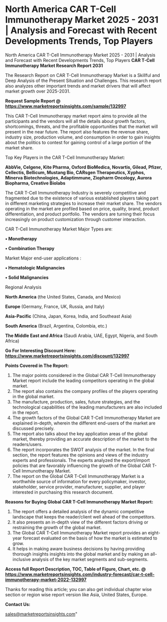 # North America CAR T-Cell Immunotherapy Market 2025 - 2031 | Analysis and Forecast with Recent Developments Trends, Top Players
North America CAR T-Cell Immunotherapy Market 2025 - 2031 | Analysis and Forecast with Recent Developments Trends, Top Players
<strong>CAR T-Cell Immunotherapy Market Research Report 2031</strong>

The Research Report on CAR T-Cell Immunotherapy Market is a Skillful and Deep Analysis of the Present Situation and Challenges. This research report also analyzes other important trends and market drivers that will affect market growth over 2025-2031.

<strong>Request Sample Report @ <a href=https://www.marketreportsinsights.com/sample/132997>https://www.marketreportsinsights.com/sample/132997</a></strong>

This CAR T-Cell Immunotherapy market report aims to provide all the participants and the vendors will all the details about growth factors, shortcomings, threats, and the profitable opportunities that the market will present in the near future. The report also features the revenue share, industry size, production volume, and consumption in order to gain insights about the politics to contest for gaining control of a large portion of the market share.

Top Key Players in the CAR T-Cell Immunotherapy Market:

<strong>AbbVie, Celgene, Kite Pharma, Oxford BioMedica, Novartis, Gilead, Pfizer, Cellectis, Bellicum, Mustang Bio, CARsgen Therapeutics, Xyphos, Minerva Biotechnologies, Adaptimmune, Ziopharm Oncology, Aurora Biopharma, Creative Biolabs</strong>

The CAR T-Cell Immunotherapy Industry is severely competitive and fragmented due to the existence of various established players taking part in different marketing strategies to increase their market share. The vendors operating in the market are profiled based on price, quality, brand, product differentiation, and product portfolio. The vendors are turning their focus increasingly on product customization through customer interaction.

CAR T-Cell Immunotherapy Market Major Types are:

<strong>• Monotherapy

• Combination Therapy</strong>

Market Major end-user applications :

<strong>• Hematologic Malignancies

• Solid Malignancies</strong>

Regional Analysis

</u><strong><b>North America</b></strong> (the United States, Canada, and Mexico)

<strong><b>Europe </b></strong>(Germany, France, UK, Russia, and Italy)

<strong><b>Asia-Pacific</b></strong> (China, Japan, Korea, India, and Southeast Asia)

<strong><b>South America</b></strong> (Brazil, Argentina, Colombia, etc.)

<strong><b>The Middle East and Africa</b></strong> (Saudi Arabia, UAE, Egypt, Nigeria, and South Africa)

<strong>Go For Interesting Discount Here: <a href=https://www.marketreportsinsights.com/discount/132997>https://www.marketreportsinsights.com/discount/132997</a></strong>

<strong>Points Covered in The Report:</strong>
<ol>
  <li>The major points considered in the Global CAR T-Cell Immunotherapy Market report include the leading competitors operating in the global market.</li>
  <li>The report also contains the company profiles of the players operating in the global market.</li>
  <li>The manufacture, production, sales, future strategies, and the technological capabilities of the leading manufacturers are also included in the report.</li>
  <li>The growth factors of the Global CAR T-Cell Immunotherapy Market are explained in-depth, wherein the different end-users of the market are discussed precisely.</li>
  <li>The report also talks about the key application areas of the global market, thereby providing an accurate description of the market to the readers/users.</li>
  <li>The report incorporates the SWOT analysis of the market. In the final section, the report features the opinions and views of the industry experts and professionals. The experts analyzed the export/import policies that are favorably influencing the growth of the Global CAR T-Cell Immunotherapy Market.</li>
  <li>The report on the Global CAR T-Cell Immunotherapy Market is a worthwhile source of information for every policymaker, investor, stakeholder, service provider, manufacturer, supplier, and player interested in purchasing this research document.</li>
</ol>
<strong>Reasons for Buying Global CAR T-Cell Immunotherapy Market Report:</strong>

<ol>
  <li>The report offers a detailed analysis of the dynamic competitive landscape that keeps the reader/client well ahead of the competitors.</li>
  <li>It also presents an in-depth view of the different factors driving or restraining the growth of the global market.</li>
  <li>The Global CAR T-Cell Immunotherapy Market report provides an eight-year forecast evaluated on the basis of how the market is estimated to grow.</li>
  <li>It helps in making aware business decisions by having providing thorough insights insights into the global market and by making an all-inclusive analysis of the key market segments and sub-segments.</li>
</ol>
<strong>Access full Report Description, TOC, Table of Figure, Chart, etc. @ <a href=https://www.marketreportsinsights.com/industry-forecast/car-t-cell-immunotherapy-market-2022-132997>https://www.marketreportsinsights.com/industry-forecast/car-t-cell-immunotherapy-market-2022-132997</a></strong>


Thanks for reading this article; you can also get individual chapter wise section or region wise report version like Asia, United States, Europe.

<strong>Contact Us:</strong>

sales@marketreportsinsights.com"
